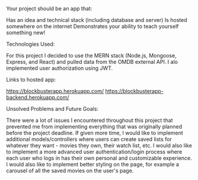 Your project should be an app that:

Has an idea and technical stack (including database and server)
Is hosted somewhere on the internet
Demonstrates your ability to teach yourself something new!



Technologies Used:

For this project I decided to use the MERN stack (Node.js, Mongoose, Express, and React) and pulled data from the OMDB external API. I alo implemented user authorization using JWT.



Links to hosted app:

https://blockbusterapp.herokuapp.com/
https://blockbusterapp-backend.herokuapp.com/



Unsolved Problems and Future Goals:

There were a lot of issues I encountered throughout this project that prevented me from implementing everything that was originally planned before the project deadline. If given more time, I would like to implement additional models/controllers where users can create saved lists for whatever they want - movies they own, their watch list, etc. I would also like to implement a more advanced user authentication/login process where each user who logs in has their own personal and customizable experience. I would also like to implement better styling on the page, for example a carousel of all the saved movies on the user's page.